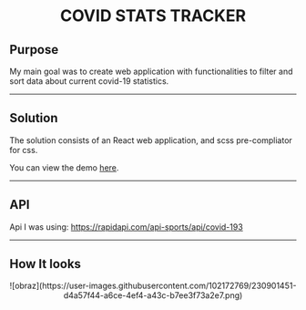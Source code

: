 <h1 align="center">COVID STATS TRACKER</h1>

## Purpose

My main goal was to create web application with functionalities to filter and sort data about current covid-19 statistics.

---

## Solution

The solution consists of an React web application, and scss pre-compliator for css.

You can view the demo [here](https://covidstats-peter.netlify.app/).

---

## API 

Api I was using: https://rapidapi.com/api-sports/api/covid-193

---

## How It looks

<div align="center">![obraz](https://user-images.githubusercontent.com/102172769/230901451-d4a57f44-a6ce-4ef4-a43c-b7ee3f73a2e7.png)</div>

